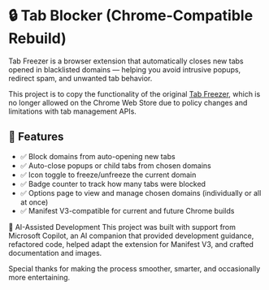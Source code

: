 # 🔒 Tab Blocker (Chrome-Compatible Rebuild)

Tab Freezer is a browser extension that automatically closes new tabs opened in blacklisted domains — helping you avoid intrusive popups, redirect spam, and unwanted tab behavior.

This project is to copy the functionality of the original [Tab Freezer](https://github.com/lynk/webext-tabfreezer), which is no longer allowed on the Chrome Web Store due to policy changes and limitations with tab management APIs.

## 🚀 Features

- ✅ Block domains from auto-opening new tabs
- ✅ Auto-close popups or child tabs from chosen domains
- ✅ Icon toggle to freeze/unfreeze the current domain
- ✅ Badge counter to track how many tabs were blocked
- ✅ Options page to view and manage chosen domains (individually or all at once)
- ✅ Manifest V3-compatible for current and future Chrome builds

🤖 AI-Assisted Development
This project was built with support from Microsoft Copilot, an AI companion that provided development guidance, refactored code, helped adapt the extension for Manifest V3, and crafted documentation and images.

Special thanks for making the process smoother, smarter, and occasionally more entertaining.